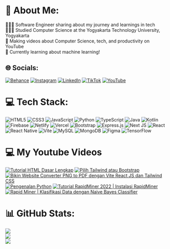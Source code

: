 # 💫 About Me:
🧑🏻‍💻 Software Engineer sharing about my journey and learnings in tech<br>👨🏻‍🏫 Studied Computer Science at the Yogyakarta Technology University, Yogyakarta<br>🎨 Making videos about Computer Science, tech, and productivity on YouTube<br>💭 Currently learning about machine learning!

## 🌐 Socials:
[![Behance](https://img.shields.io/badge/Behance-1769ff?logo=behance&logoColor=white)](https://behance.net/dimaspermana8) [![Instagram](https://img.shields.io/badge/Instagram-%23E4405F.svg?logo=Instagram&logoColor=white)](https://instagram.com/dimpmna) [![LinkedIn](https://img.shields.io/badge/LinkedIn-%230077B5.svg?logo=linkedin&logoColor=white)](https://linkedin.com/in/dimaspmna) [![TikTok](https://img.shields.io/badge/TikTok-%23000000.svg?logo=TikTok&logoColor=white)](https://tiktok.com/@gapapakoding) [![YouTube](https://img.shields.io/badge/YouTube-%23FF0000.svg?logo=YouTube&logoColor=white)](https://youtube.com/@codedimas) 

# 💻 Tech Stack:
![HTML5](https://img.shields.io/badge/html5-%23E34F26.svg?style=for-the-badge&logo=html5&logoColor=white) ![CSS3](https://img.shields.io/badge/css3-%231572B6.svg?style=for-the-badge&logo=css3&logoColor=white) ![JavaScript](https://img.shields.io/badge/javascript-%23323330.svg?style=for-the-badge&logo=javascript&logoColor=%23F7DF1E) ![Python](https://img.shields.io/badge/python-3670A0?style=for-the-badge&logo=python&logoColor=ffdd54) ![TypeScript](https://img.shields.io/badge/typescript-%23007ACC.svg?style=for-the-badge&logo=typescript&logoColor=white) ![Java](https://img.shields.io/badge/java-%23ED8B00.svg?style=for-the-badge&logo=openjdk&logoColor=white) ![Kotlin](https://img.shields.io/badge/kotlin-%237F52FF.svg?style=for-the-badge&logo=kotlin&logoColor=white) ![Firebase](https://img.shields.io/badge/firebase-%23039BE5.svg?style=for-the-badge&logo=firebase) ![Netlify](https://img.shields.io/badge/netlify-%23000000.svg?style=for-the-badge&logo=netlify&logoColor=#00C7B7) ![Vercel](https://img.shields.io/badge/vercel-%23000000.svg?style=for-the-badge&logo=vercel&logoColor=white) ![Bootstrap](https://img.shields.io/badge/bootstrap-%238511FA.svg?style=for-the-badge&logo=bootstrap&logoColor=white) ![Express.js](https://img.shields.io/badge/express.js-%23404d59.svg?style=for-the-badge&logo=express&logoColor=%2361DAFB) ![Next JS](https://img.shields.io/badge/Next-black?style=for-the-badge&logo=next.js&logoColor=white) ![React](https://img.shields.io/badge/react-%2320232a.svg?style=for-the-badge&logo=react&logoColor=%2361DAFB) ![React Native](https://img.shields.io/badge/react_native-%2320232a.svg?style=for-the-badge&logo=react&logoColor=%2361DAFB) ![Vite](https://img.shields.io/badge/vite-%23646CFF.svg?style=for-the-badge&logo=vite&logoColor=white) ![MySQL](https://img.shields.io/badge/mysql-4479A1.svg?style=for-the-badge&logo=mysql&logoColor=white) ![MongoDB](https://img.shields.io/badge/MongoDB-%234ea94b.svg?style=for-the-badge&logo=mongodb&logoColor=white) ![Figma](https://img.shields.io/badge/figma-%23F24E1E.svg?style=for-the-badge&logo=figma&logoColor=white) ![TensorFlow](https://img.shields.io/badge/TensorFlow-%23FF6F00.svg?style=for-the-badge&logo=TensorFlow&logoColor=white)

# 💻 My Youtube Videos
<!-- YouTube video cards from https://github.com/DenverCoder1/github-readme-youtube-cards -->
<!-- If you want to display the latest videos, then simply follow the instructions in the above repo. -->
<!-- If you however want to select which videos display, then you can manually generate the video link by changing the below parameters in angle brackets. -->
<!-- https://ytcards.demolab.com/?id=<video ID>&title=<video+title>&lang=en&timestamp=<video publish date in Unix time format>&background_color=%230d1117&title_color=%23ffffff&stats_color=%23dedede&max_title_lines=1&width=250&border_radius=5&duration=<video duration in seconds> "<video title>") -->
<!-- BEGIN YOUTUBE-CARDS -->
[![Tutorial HTML Dasar Lengkap](https://ytcards.demolab.com/?id=jVwNvZPQv2Y&t=173s&title=Tutorial+HTML+Dasar+Crash+Course&lang=en&timestamp=1636628400&background_color=%230d1117&title_color=%23ffffff&stats_color=%23dedede&max_title_lines=1&width=250&border_radius=5&duration=7.200 "Tutorial HTML Dasar Lengkap Crash Course")](https://youtu.be/jVwNvZPQv2Y?si=RnJNCw6yIwCLpCqu)
[![Pilih Tailwind atau Bootstrap](https://ytcards.demolab.com/?id=xoYDFqidx9Y&title=Pilih+TailwindCSS+atau+Bootstrap&lang=en&timestamp=1636628400&background_color=%230d1117&title_color=%23ffffff&stats_color=%23dedede&max_title_lines=1&width=250&border_radius=5&duration=480 "Pilih TailwindCSS atau Bootstrap")](https://youtu.be/xoYDFqidx9Y?si=mrUqfMnxD69ruPZ7)
[![Bikin Website Converter PNG to PDF dengan Vite React JS dan Tailwind CSS](https://ytcards.demolab.com/?id=fJB8k6Yf8Io&title=Bikin+Website+Converter+PNG+to+PDF+dengan+Vite+React+JS+dan+Tailwind+CSS&lang=en&timestamp=YOUR_UNIX_TIMESTAMP_HERE&background_color=%230d1117&title_color=%23ffffff&stats_color=%23dedede&max_title_lines=1&width=250&border_radius=5&duration=2400 "Bikin Website Converter PNG to PDF dengan Vite React JS dan Tailwind CSS")](https://youtu.be/fJB8k6Yf8Io?si=ijqbZH0I1hMa23x4)
[![Pengenalan Python](https://ytcards.demolab.com/?id=SFlx95G9FgU&title=Pengenalan+Python&lang=en&timestamp=YOUR_UNIX_TIMESTAMP_HERE&background_color=%230d1117&title_color=%23ffffff&stats_color=%23dedede&max_title_lines=1&width=250&border_radius=5&duration=420 "Pengenalan Python")](https://youtu.be/SFlx95G9FgU?si=K40djZ_RzoMw6Aaw)
[![Tutorial RapidMiner 2022 | Instalasi RapidMiner](https://ytcards.demolab.com/?id=IKex1YKvg4c&title=Tutorial+RapidMiner+2022+%7C+Instalasi+RapidMiner&lang=en&timestamp=YOUR_UNIX_TIMESTAMP_HERE&background_color=%230d1117&title_color=%23ffffff&stats_color=%23dedede&max_title_lines=1&width=250&border_radius=5&duration=1140 "Tutorial RapidMiner 2022 | Instalasi RapidMiner")](https://youtu.be/IKex1YKvg4c?si=E1Pzg6oiXgWnEFZI)
[![Rapid Miner | Klasifikasi Data dengan Naive Bayes Classifier](https://ytcards.demolab.com/?id=4LwSjcEXQsY&title=Rapid+Miner+%7C+Klasifikasi+Data+dengan+Naive+Bayes+Classifier&lang=en&timestamp=YOUR_UNIX_TIMESTAMP_HERE&background_color=%230d1117&title_color=%23ffffff&stats_color=%23dedede&max_title_lines=1&width=250&border_radius=5&duration=420 "Rapid Miner | Klasifikasi Data dengan Naive Bayes Classifier")](https://youtu.be/4LwSjcEXQsY?si=EBle1_bTuNThWbi8)

# 📊 GitHub Stats:
![](https://github-readme-stats.vercel.app/api?username=dimaspermana293&theme=blue_navy&hide_border=false&include_all_commits=true&count_private=true)<br/>
![](https://github-readme-streak-stats.herokuapp.com/?user=dimaspermana293&theme=blue_navy&hide_border=false)<br/>
![](https://github-readme-stats.vercel.app/api/top-langs/?username=dimaspermana293&theme=blue_navy&hide_border=false&include_all_commits=true&count_private=true&layout=compact)

<!-- Proudly created with GPRM ( https://gprm.itsvg.in ) -->
